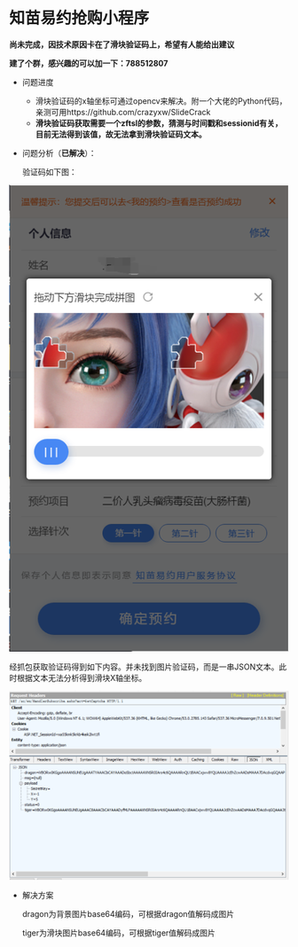 # 知苗易约抢购小程序

 **尚未完成，因技术原因卡在了滑块验证码上，希望有人能给出建议**

**建了个群，感兴趣的可以加一下：788512807**

* 问题进度
  * 滑块验证码的x轴坐标可通过opencv来解决。附一个大佬的Python代码，亲测可用https://github.com/crazyxw/SlideCrack
  * **滑块验证码获取需要一个zftsl的参数，猜测与时间戳和sessionid有关，目前无法得到该值，故无法拿到滑块验证码文本。**

* 问题分析（**已解决**）：

  验证码如下图：

![img.png](img.png)

​	经抓包获取验证码得到如下内容。并未找到图片验证码，而是一串JSON文本。此时根据文本无法分析得到滑块X轴坐标。

![img_1.png](img_1.png)

* 解决方案

  dragon为背景图片base64编码，可根据dragon值解码成图片

  tiger为滑块图片base64编码，可根据tiger值解码成图片